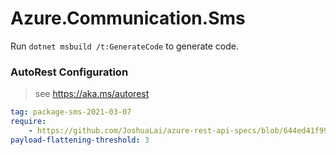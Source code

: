 # Azure.Communication.Sms

Run `dotnet msbuild /t:GenerateCode` to generate code.

### AutoRest Configuration

> see https://aka.ms/autorest

``` yaml
tag: package-sms-2021-03-07
require:
	- https://github.com/JoshuaLai/azure-rest-api-specs/blob/644ed41f990d8adc0edc7aa81e5f03b7ddc493f0/specification/communication/data-plane/readme.md
payload-flattening-threshold: 3
```

